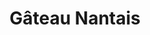 ---
layout: recette
categories: [recettes]
hidden: true
lang: fr
sitemap: false
title: Gâteau Nantais
type: sucre
recettes:
  Classique:
    ingredients: 
      - nom: beurre
        qte: 125
        unite: gr
      - nom: sucre blanc
        qte: 125
        unite: gr
      - nom: oeufs 
        qte: 3
      - nom: poudre d'amandes
        qte: 125
        unite: gr
      - nom: farine
        qte: 40
        unite: gr
      - nom: rhum brun
        qte: 30
        unite: gr
      - nom: glaçage rhum
        lien: /recettes/glacage#Rhum
      - nom: zestes de citron vert
    etapes:
      - label: Préparation
        details:
          - Battre le beurre avec le sucre à vitesse lente. Arrêter quand le mélange a blanchi et est aérien
          - Ajouter les oeufs un à un, battre à vitesse lente
          - Ajouter 15 grammes de rhum brun et la poudre d'amandes, battre à vitesse moyenne
          - Ajouter la farine
          - Incorporer à la spatule silicone
      - label: Cuisson
        emoji: 🔥
        details:
          - Cuire 40 minutes à 170°C
          - Démouler à l'envers sur une grille
          - Imbiber de 15 grammes de rhum brun à l'aide d'un pinceau
          - Laisser refroidir le gâteau
      - label: Glaçage
        details:
          - label: Voir ici
            link: /recettes/glacage#Rhum
          - Verser le glaçage et l'étaler à l'aide d'une spatule coudée
          - Réserver au frais
          - Ajouter les zestes de citron vert
---